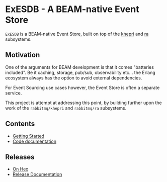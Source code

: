 # ExESDB - A BEAM-native Event Store

`ExESDB` is a BEAM-native Event Store, built on top of the [khepri](https://github.com/rabbitmq/khepri) and [ra](https://github.com/rabbitmq/ra) subsystems.

## Motivation

One of the arguments for BEAM development is that it comes "batteries included". Be it caching, storage, pub/sub, observability etc... the Erlang ecosystem always has the option to avoid external dependencies.

For Event Sourcing use cases however, the Event Store is often a separate service.

This project is attempt at addressing this point, by building further upon the work of the `rabbitmq/khepri` and `rabbitmq/ra` subsystems.

## Contents

- [Getting Started](system/guides/getting_started.md)
- [Code documentation](system/doc/index.html)

## Releases

- [On Hex](https://hex.pm/packages/ex_esdb)
- [Release Documentation](https://hexdocs.pm/ex_esdb/index.html)
